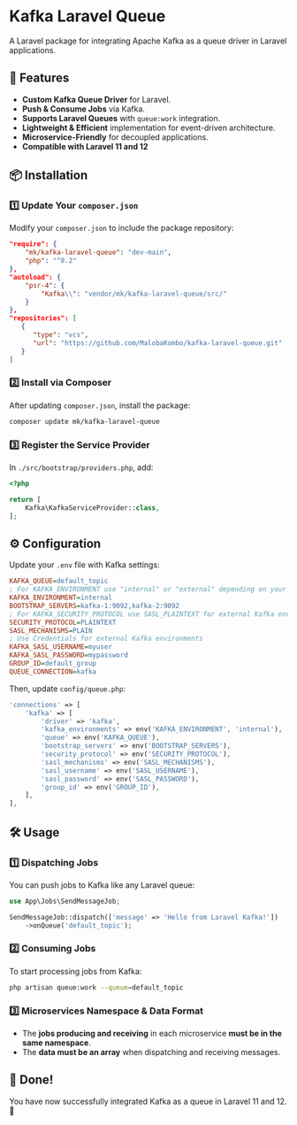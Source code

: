 # **Kafka Laravel Queue**

A Laravel package for integrating Apache Kafka as a queue driver in Laravel applications.

## **🚀 Features**

- **Custom Kafka Queue Driver** for Laravel.
- **Push & Consume Jobs** via Kafka.
- **Supports Laravel Queues** with `queue:work` integration.
- **Lightweight & Efficient** implementation for event-driven architecture.
- **Microservice-Friendly** for decoupled applications.
- **Compatible with Laravel 11 and 12**

## **📦 Installation**

### **1️⃣ Update Your `composer.json`**

Modify your `composer.json` to include the package repository:

```json
"require": {
    "mk/kafka-laravel-queue": "dev-main",
    "php": "^8.2"
},
"autoload": {
    "psr-4": {
        "Kafka\\": "vendor/mk/kafka-laravel-queue/src/"
    }
},
"repositories": [
   {
      "type": "vcs",
      "url": "https://github.com/MalobaKombo/kafka-laravel-queue.git"
   }
]
```

### **2️⃣ Install via Composer**

After updating `composer.json`, install the package:

```sh
composer update mk/kafka-laravel-queue
```

### **3️⃣ Register the Service Provider**

In `./src/bootstrap/providers.php`, add:

```php
<?php

return [
    Kafka\KafkaServiceProvider::class,
];
```

## **⚙️ Configuration**

Update your `.env` file with Kafka settings:

```ini
KAFKA_QUEUE=default_topic
; For KAFKA_ENVIRONMENT use "internal" or "external" depending on your Kafka environment
KAFKA_ENVIRONMENT=internal
BOOTSTRAP_SERVERS=kafka-1:9092,kafka-2:9092
; For KAFKA_SECURITY_PROTOCOL use SASL_PLAINTEXT for external Kafka environments
SECURITY_PROTOCOL=PLAINTEXT
SASL_MECHANISMS=PLAIN
; Use Credentials for external Kafka environments
KAFKA_SASL_USERNAME=myuser
KAFKA_SASL_PASSWORD=mypassword
GROUP_ID=default_group
QUEUE_CONNECTION=kafka
```

Then, update `config/queue.php`:

```php
'connections' => [
    'kafka' => [
        'driver' => 'kafka',
        'kafka_environments' => env('KAFKA_ENVIRONMENT', 'internal'),
        'queue' => env('KAFKA_QUEUE'),
        'bootstrap_servers' => env('BOOTSTRAP_SERVERS'),
        'security_protocol' => env('SECURITY_PROTOCOL'),
        'sasl_mechanisms' => env('SASL_MECHANISMS'),
        'sasl_username' => env('SASL_USERNAME'),
        'sasl_password' => env('SASL_PASSWORD'),
        'group_id' => env('GROUP_ID'),
    ],
],
```

## **🛠️ Usage**

### **1️⃣ Dispatching Jobs**

You can push jobs to Kafka like any Laravel queue:

```php
use App\Jobs\SendMessageJob;

SendMessageJob::dispatch(['message' => 'Hello from Laravel Kafka!'])
    ->onQueue('default_topic');
```

### **2️⃣ Consuming Jobs**

To start processing jobs from Kafka:

```sh
php artisan queue:work --queue=default_topic
```

### **3️⃣ Microservices Namespace & Data Format**

- The **jobs producing and receiving** in each microservice **must be in the same namespace**.
- The **data must be an array** when dispatching and receiving messages.

## **🎯 Done!**

You have now successfully integrated Kafka as a queue in Laravel 11 and 12. 🚀

